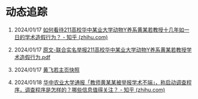 # 动态追踪

1. 2024/01/17 [如何看待211高校华中某业大学动物Y养系黄某若教授十几年如一日的学术造假行为？ - 知乎 (zhihu.com)](https://zhuanlan.zhihu.com/p/678136207)
2. 2024/01/17 [原文-联合实名举报211高校华中某业大学动物Y养系黄某若教授学术造假行为.pdf](attachments/联合实名举报211高校华中某业大学动物Y养系黄某若教授学术造假行为.pdf)
3. 2024/01/17 [黄飞若主页快照](attachments/screencapture-cncc-bingj-cache-aspx-2024-01-18-14_13_59.png)

4. 2024/01/18 [华中农业大学通报「教师黄某某被举报学术不端」，称启动调查程序，调查程序是怎样的？哪些信息值得关注？ - 知乎 (zhihu.com)](https://www.zhihu.com/question/639885875)